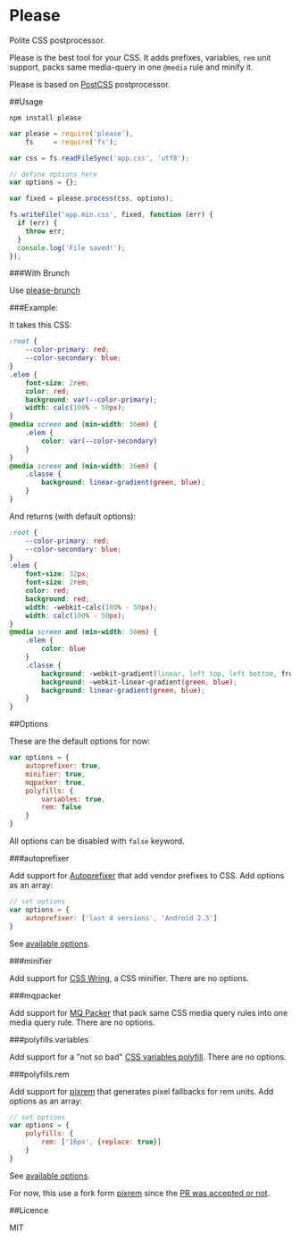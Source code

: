 Please
======

Polite CSS postprocessor.

Please is the best tool for your CSS. It adds prefixes, variables, `rem` unit support, packs same media-query in one `@media` rule and minify it.

Please is based on [PostCSS](https://github.com/ai/postcss) postprocessor.


##Usage

	npm install please

```javascript
var please = require('please'),
	fs     = require('fs');

var css = fs.readFileSync('app.css', 'utf8');

// define options here
var options = {};

var fixed = please.process(css, options);

fs.writeFile('app.min.css', fixed, function (err) {
  if (err) {
    throw err;
  }
  console.log('File saved!');
});
```

###With Brunch

Use [please-brunch](https://github.com/iamvdo/please-brunch)

###Example:

It takes this CSS:

```css
:root {
	--color-primary: red;
	--color-secondary: blue;
}
.elem {
	font-size: 2rem;
	color: red;
	background: var(--color-primary);
	width: calc(100% - 50px);
}
@media screen and (min-width: 36em) {
	.elem {
		color: var(--color-secondary)
	}
}
@media screen and (min-width: 36em) {
	.classe {
		background: linear-gradient(green, blue);
	}
}
```

And returns (with default options):

```css
:root {
	--color-primary: red;
	--color-secondary: blue;
}
.elem {
	font-size: 32px;
	font-size: 2rem;
	color: red;
	background: red;
	width: -webkit-calc(100% - 50px);
	width: calc(100% - 50px);
}
@media screen and (min-width: 36em) {
	.elem {
		color: blue
	}
	.classe {
		background: -webkit-gradient(linear, left top, left bottom, from(green), to(blue));
		background: -webkit-linear-gradient(green, blue);
		background: linear-gradient(green, blue);
	}
}
```

##Options

These are the default options for now:

```javascript
var options = {
	autoprefixer: true,
	minifier: true,
	mqpacker: true,
	polyfills: {
		variables: true,
		rem: false
	}
}
```

All options can be disabled with `false` keyword.

###autoprefixer

Add support for [Autoprefixer](https://github.com/ai/autoprefixer) that add vendor prefixes to CSS. Add options as an array:

```javascript
// set options
var options = {
	autoprefixer: ['last 4 versions', 'Android 2.3']
}
```

See [available options](https://github.com/ai/autoprefixer#browsers).

###minifier

Add support for [CSS Wring](https://github.com/hail2u/node-csswring), a CSS minifier. There are no options.

###mqpacker

Add support for [MQ Packer](https://github.com/hail2u/node-css-mqpacker) that pack same CSS media query rules into one media query rule. There are no options.

###polyfills.variables

Add support for a "not so bad" [CSS variables polyfill](https://github.com/iamvdo/postcss-vars). There are no options.

###polyfills.rem

Add support for [pixrem](https://github.com/iamvdo/node-pixrem) that generates pixel fallbacks for rem units. Add options as an array:

```javascript
// set options
var options = {
	polyfills: {
		rem: ['16px', {replace: true}]
	}
}
```

See [available options](https://github.com/iamvdo/node-pixrem#parameters).

For now, this use a fork form [pixrem](https://github.com/robwierzbowski/node-pixrem) since the [PR was accepted or not](https://github.com/robwierzbowski/node-pixrem/pull/10).

##Licence

MIT
